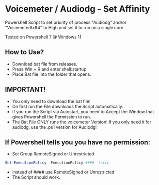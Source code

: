 # Voicemeter / Audiodg - Set Affinity 
Powershell Script to set priority of process "Audiodg" and/or "Voicemeter8x64" to High and set it to run on a single core.

Tested on Powershell 7 @ Windows 11

## How to Use?

- Download bat file from releases.
- Press Win + R and enter shell:startup
- Place Bat file into the folder that opens.

## IMPORTANT!
- You only need to download the bat file!
- On first run the File downloads the Script automatically.
- If you run the Script via Autostart, you need to Accept the Window that gives Powershell the Permission to run.
- The Bat File ONLY runs the voicemeter Version! If you only need it for audiodg, use the .ps1 version for Audiodg!

## If Powershell tells you you have no permission:
- Set Group RemoteSigned or Unrestricted
```powershell
Set-ExecutionPolicy -ExecutionPolicy #### -force
```
- Instead of #### use RemoteSigned or Unrestricted
- The Script should work.



